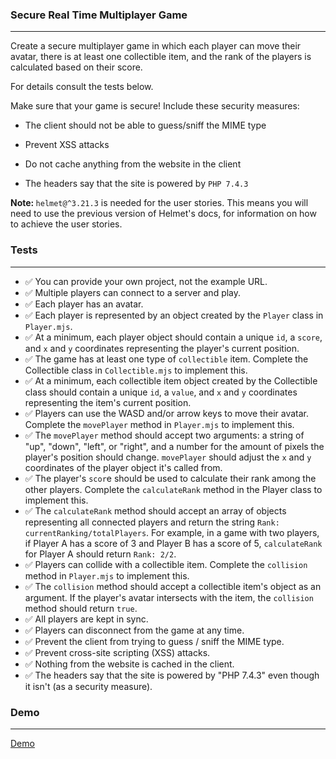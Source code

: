 ### Secure Real Time Multiplayer Game

--- 


Create a secure multiplayer game in which each player can move their avatar, there is at least one collectible item, and the rank of the players is calculated based on their score.

For details consult the tests below.

Make sure that your game is secure! Include these security measures:


- The client should not be able to guess/sniff the MIME type

- Prevent XSS attacks
- Do not cache anything from the website in the client
- The headers say that the site is powered by `PHP 7.4.3`


<strong>Note: </strong>`helmet@^3.21.3` is needed for the user stories. This means you will need to use the previous version of Helmet's docs, for information on how to achieve the user stories.

### Tests 

---

- ✅ You can provide your own project, not the example URL.
- ✅ Multiple players can connect to a server and play.
- ✅ Each player has an avatar.
- ✅ Each player is represented by an object created by the `Player` class in `Player.mjs`.
- ✅ At a minimum, each player object should contain a unique `id`, a `score`, and `x` and `y` coordinates representing the player's current position.
- ✅ The game has at least one type of `collectible` item. Complete the Collectible class in `Collectible.mjs` to implement this.
- ✅ At a minimum, each collectible item object created by the Collectible class should contain a unique `id`, a `value`, and `x` and `y` coordinates representing the item's current position.
- ✅ Players can use the WASD and/or arrow keys to move their avatar. Complete the `movePlayer` method in `Player.mjs` to implement this.
- ✅ The `movePlayer` method should accept two arguments: a string of "up", "down", "left", or "right", and a number for the amount of pixels the player's position should change. `movePlayer` should adjust the `x` and `y` coordinates of the player object it's called from.
- ✅ The player's `scor`e should be used to calculate their rank among the other players. Complete the `calculateRank` method in the Player class to implement this.
- ✅ The `calculateRank` method should accept an array of objects representing all connected players and return the string `Rank: currentRanking/totalPlayers`. For example, in a game with two players, if Player A has a score of 3 and Player B has a score of 5, `calculateRank` for Player A should return `Rank: 2/2`.
- ✅ Players can collide with a collectible item. Complete the `collision` method in `Player.mjs` to implement this.
- ✅ The `collision` method should accept a collectible item's object as an argument. If the player's avatar intersects with the item, the `collision` method should return `true`.
- ✅ All players are kept in sync.
- ✅ Players can disconnect from the game at any time.
- ✅ Prevent the client from trying to guess / sniff the MIME type.
- ✅ Prevent cross-site scripting (XSS) attacks.
- ✅ Nothing from the website is cached in the client.
- ✅ The headers say that the site is powered by "PHP 7.4.3" even though it isn't (as a security measure).

### Demo 
---

[Demo](https://replit.com/@K-Ilyas/Secure-Real-Time-Multiplayer-Game)